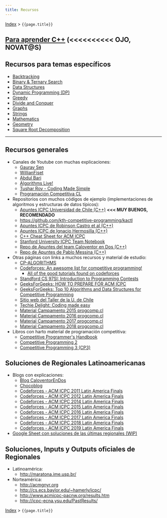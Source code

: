 ```yaml
---
title: Recursos
---
```

[Index](../index) > ```{{page.title}}```

## [Para aprender C++](cpp) (<<<<<<<<<< OJO, NOVAT@S)

## Recursos para temas específicos

- [Backtracking](backtracking)
- [Binary & Ternary Search](search)
- [Data Structures](data_structures)
- [Dynamic Programming (DP)](dp)
- [Greedy](greedy)
- [Divide and Conquer](divconq)
- [Graphs](graphs)
- [Strings](strings)
- [Mathematics](math)
- [Geometry](geometry)
- [Square Root Decomposition](sqrtdecomp)

---

## Recursos generales

- Canales de Youtube con muchas explicaciones:
  - [Gaurav Sen](https://www.youtube.com/channel/UCRPMAqdtSgd0Ipeef7iFsKw)
  - [WillianFiset](https://www.youtube.com/channel/UCD8yeTczadqdARzQUp29PJw)
  - [Abdul Bari](https://www.youtube.com/channel/UCZCFT11CWBi3MHNlGf019nw)
  - [Algorithms Live!](https://www.youtube.com/channel/UCBLr7ISa_YDy5qeATupf26w/)
  - [Tushar Roy - Coding Made Simple](https://www.youtube.com/channel/UCZLJf_R2sWyUtXSKiKlyvAw)
  - [Programación Competitiva CL](https://www.youtube.com/channel/UCmVg7YyMS8H-65WCmkVHB9g/feed)
- Repositorios con muchos códigos de ejemplo (implementaciones de algoritmos y estructuras de datos típicos):
  - [Apuntes ICPC Universidad de Chile (C++)](https://docs.google.com/document/d/1rcex_saP4tExbbU62qGUjR3eenxOh-50i9Y45WtHkc4/edit) **\<\<\< MUY BUENOS, RECOMENDADO**
  - <https://github.com/kth-competitive-programming/kactl>
  - [Apuntes ICPC de Robinson Castro et al (C++)](https://docs.google.com/document/d/1pan53PU9_PIrPPVyNrbfXIAU-B6YnIaSBcB9lP9j0jE/edit)
  - [Apuntes ICPC de Ignacio Hermosilla (C++)](https://github.com/ignaciohermosillacornejo/apuntes_icpc)
  - [C++ Cheat Sheet for ACM ICPC](https://github.com/ntuorangejuice/cheat-sheet)
  - [Stanford University ICPC Team Notebook](https://cs.stanford.edu/group/acm/SLPC/notebook.pdf)    
  - [Repo de Apuntes del team Caloventor en Dos (C++)](https://github.com/mvpossum/eldiego)
  - [Repo de Apuntes de Pablo Messina (C++)](https://github.com/PabloMessina/Competitive-Programming-Material)
- Otras páginas con links a muchos recursos y material de estudio:
  - [CP-ALGORITHMS](https://cp-algorithms.com/)
  - [Codeforces: An awesome list for competitive programming!](https://codeforces.com/blog/entry/23054)
    - [All of the good tutorials found on codeforces](https://codeforces.com/blog/entry/57282)
  - [Standford CS 97SI: Introduction to Programming Contests](http://web.stanford.edu/class/cs97si/)
  - [GeeksForGeeks: HOW TO PREPARE FOR ACM ICPC](https://www.geeksforgeeks.org/how-to-prepare-for-acm-icpc/)
  - [GeeksForGeeks: Top 10 Algorithms and Data Structures for Competitive Programming](https://www.geeksforgeeks.org/top-algorithms-and-data-structures-for-competitive-programming/)
  - [Sitio web del Taller de la U. de Chile](http://progcomp.cl/taller)
  - [Techie Delight: Coding made easy](http://www.techiedelight.com/)
  - [Material Campamento 2015 progcomp.cl](http://campamento2015.progcomp.cl/material)
  - [Material Campamento 2016 progcomp.cl](http://campamento2016.progcomp.cl/material)
  - [Material Campamento 2017 progcomp.cl](http://campamento2017.progcomp.cl/material)
  - [Material Campamento 2018 progcomp.cl](http://campamento2018.progcomp.cl/material)
- Libros con harto material de programación competitiva:
  - [Competitive Programmer's Handbook](https://www.cses.fi/book.pdf)
  - [Competitive Programming 2](https://www.scribd.com/doc/155208844/Competitive-Programming-2)
  - [Competitive Programming 3 (CP3)](https://cpbook.net/)

## Soluciones de Regionales Latinoamericanas

- Blogs con explicaciones:
  - [Blog CaloventorEnDos](http://caloventorendos.blogspot.cl)
  - [Chocoblog](https://chococontest.wordpress.com/)
  - [Codeforces - ACM ICPC 2011 Latin America Finals](https://codeforces.com/blog/entry/3452)
  - [Codeforces - ACM ICPC 2012 Latin America Finals](https://codeforces.com/blog/entry/5809)
  - [Codeforces - ACM ICPC 2014 Latin America Finals](https://codeforces.com/blog/entry/14650)
  - [Codeforces - ACM ICPC 2015 Latin America Finals](https://codeforces.com/blog/entry/21576)
  - [Codeforces - ACM ICPC 2016 Latin America Finals](https://codeforces.com/blog/entry/48366)
  - [Codeforces - ACM ICPC 2017 Latin America Finals](https://codeforces.com/blog/entry/55700)
  - [Codeforces - ACM ICPC 2018 Latin America Finals](https://codeforces.com/blog/entry/63157)
  - [Codeforces - ACM ICPC 2019 Latin America Finals](https://codeforces.com/blog/entry/71296)
- [Google Sheet con soluciones de las últimas regionales (WIP)](https://docs.google.com/spreadsheets/d/1F8aBV83xKPVFfq_A0EKhCa8qbjf0gKKg8puQF-rbonQ/)

## Soluciones, Inputs y Outputs oficiales de Regionales

- Latinoamérica:
  - <http://maratona.ime.usp.br/>
- Norteamérica:
  - <http://acmgnyr.org>
  - <http://cs.ecs.baylor.edu/~hamerly/icpc/>
  - <http://www.acmicpc-pacnw.org/results.htm>
  - <http://icpc-ecna.ysu.edu/PastResults/>

[Index](../index) > ```{{page.title}}```

